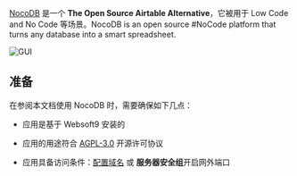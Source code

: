 [NocoDB](https://www.nocodb.com/) 是一个 **The Open Source Airtable Alternative**，它被用于 Low Code and No Code  等场景。NocoDB is an open source #NoCode platform that turns any database into a smart spreadsheet.


![GUI](https://libs.websoft9.com/Websoft9/DocsPicture/zh/nocodb/nocodb-gui-websoft9.png)


## 准备

在参阅本文档使用 NocoDB 时，需要确保如下几点：

- 应用是基于 Websoft9 安装的

- 应用的用途符合 [AGPL-3.0](https://opensource.org/licenses/AGPL-3.0) 开源许可协议

- 应用具备访问条件：[配置域名](./guide/appsetdomain) 或 **服务器安全组**开启网外端口